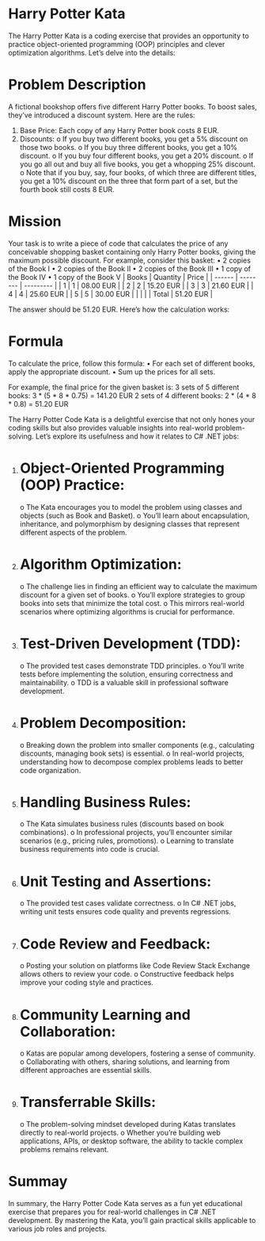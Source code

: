 # Harry Potter Kata 
The Harry Potter Kata is a coding exercise that provides an opportunity to practice object-oriented programming (OOP) principles and clever optimization algorithms. Let’s delve into the details:

# Problem Description
A fictional bookshop offers five different Harry Potter books. To boost sales, they’ve introduced a discount system. Here are the rules:
1.	Base Price: Each copy of any Harry Potter book costs 8 EUR.
2.	Discounts:
o	If you buy two different books, you get a 5% discount on those two books.
o	If you buy three different books, you get a 10% discount.
o	If you buy four different books, you get a 20% discount.
o	If you go all out and buy all five books, you get a whopping 25% discount.
o	Note that if you buy, say, four books, of which three are different titles, you get a 10% discount on the three that form part of a set, but the fourth book still costs 8 EUR.

# Mission
Your task is to write a piece of code that calculates the price of any conceivable shopping basket containing only Harry Potter books, giving the maximum possible discount. For example, consider this basket:
•	2 copies of the Book I
•	2 copies of the Book II
•	2 copies of the Book III
•	1 copy of the Book IV
•	1 copy of the Book V
| Books	 | Quantity	| Price     |
| ------ | -------- | --------- |
| 1	     | 1	       | 08.00 EUR |
| 2	     | 2	       | 15.20 EUR |
| 3	     | 3	       | 21.60 EUR |
| 4	     | 4	       | 25.60 EUR |
| 5	     | 5	       | 30.00 EUR |
|        |          |
| Total		           | 51.20 EUR |

 The answer should be 51.20 EUR. Here’s how the calculation works:

# Formula
To calculate the price, follow this formula:
•	For each set of different books, apply the appropriate discount.
•	Sum up the prices for all sets.

For example, the final price for the given basket is:
3 sets of 5 different books: 3 * (5 * 8 * 0.75) = 141.20 EUR
2 sets of 4 different books: 2 * (4 * 8 * 0.8) = 51.20 EUR


The Harry Potter Code Kata is a delightful exercise that not only hones your coding skills but also provides valuable insights into real-world problem-solving. Let’s explore its usefulness and how it relates to C# .NET jobs:

1.	# Object-Oriented Programming (OOP) Practice:
    o	The Kata encourages you to model the problem using classes and objects (such as Book and Basket).
    o	You’ll learn about encapsulation, inheritance, and polymorphism by designing classes that represent different aspects of the problem.

2.	# Algorithm Optimization:
    o	The challenge lies in finding an efficient way to calculate the maximum discount for a given set of books.
    o	You’ll explore strategies to group books into sets that minimize the total cost.
    o	This mirrors real-world scenarios where optimizing algorithms is crucial for performance.

3.	# Test-Driven Development (TDD):
    o	The provided test cases demonstrate TDD principles.
    o	You’ll write tests before implementing the solution, ensuring correctness and maintainability.
    o	TDD is a valuable skill in professional software development.

4.	# Problem Decomposition:
    o Breaking down the problem into smaller components (e.g., calculating discounts, managing book sets) is essential.
    o	In real-world projects, understanding how to decompose complex problems leads to better code organization.

5.	# Handling Business Rules:
    o	The Kata simulates business rules (discounts based on book combinations).
    o	In professional projects, you’ll encounter similar scenarios (e.g., pricing rules, promotions).
    o	Learning to translate business requirements into code is crucial.

6.	# Unit Testing and Assertions:
    o	The provided test cases validate correctness.
    o	In C# .NET jobs, writing unit tests ensures code quality and prevents regressions.

7.	# Code Review and Feedback:
    o	Posting your solution on platforms like Code Review Stack Exchange allows others to review your code.
    o	Constructive feedback helps improve your coding style and practices.

8.	# Community Learning and Collaboration:
    o	Katas are popular among developers, fostering a sense of community.
    o	Collaborating with others, sharing solutions, and learning from different approaches are essential skills.

9.	# Transferrable Skills:
    o	The problem-solving mindset developed during Katas translates directly to real-world projects.
    o	Whether you’re building web applications, APIs, or desktop software, the ability to tackle complex problems remains relevant.
 
 # Summay
 In summary, the Harry Potter Code Kata serves as a fun yet educational exercise that prepares you for real-world challenges in C# .NET development. By mastering the Kata, you’ll gain practical skills applicable to various job roles and projects.

